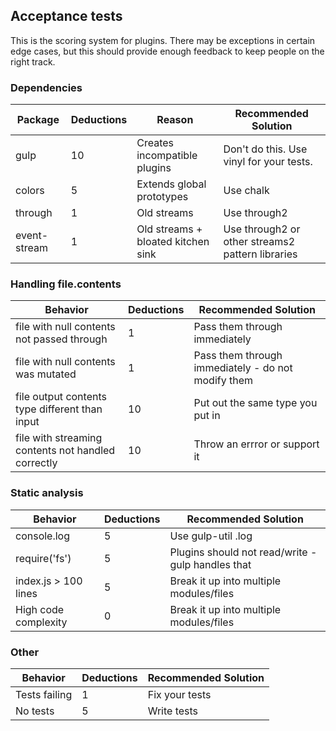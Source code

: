 ## Acceptance tests

This is the scoring system for plugins. There may be exceptions in certain edge cases, but this should provide enough feedback to keep people on the right track.

### Dependencies

| Package | Deductions | Reason | Recommended Solution |
|---|---|---|---|
| gulp | 10 | Creates incompatible plugins | Don't do this. Use vinyl for your tests. |
| colors | 5 | Extends global prototypes | Use chalk |
| through | 1 | Old streams | Use through2 |
| event-stream |  1 | Old streams + bloated kitchen sink | Use through2 or other streams2 pattern libraries |

### Handling file.contents

| Behavior | Deductions | Recommended Solution |
|---|---|---|
| file with null contents not passed through | 1 | Pass them through immediately |
| file with null contents was mutated | 1 | Pass them through immediately - do not modify them |
| file output contents type different than input | 10 | Put out the same type you put in |
| file with streaming contents not handled correctly | 10 | Throw an errror or support it |

### Static analysis

| Behavior | Deductions | Recommended Solution |
|---|---|---|
| console.log | 5 | Use gulp-util .log |
| require('fs') | 5 | Plugins should not read/write - gulp handles that |
| index.js > 100 lines | 5 | Break it up into multiple modules/files |
| High code complexity | 0 | Break it up into multiple modules/files |

### Other

| Behavior | Deductions | Recommended Solution |
|---|---|---|
| Tests failing | 1 | Fix your tests |
| No tests | 5 | Write tests |
